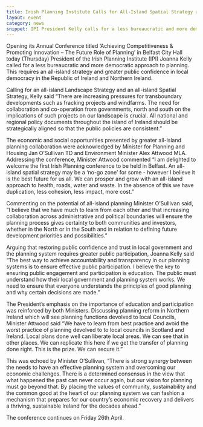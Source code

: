 ```yaml
---
title: Irish Planning Institute Calls for All-Island Spatial Strategy and Trust in Local Democracy
layout: event
category: news
snippet: IPI President Kelly calls for a less bureaucratic and more democratic approach to planning.
---
```


Opening its Annual Conference titled ‘Achieving Competitiveness & Promoting Innovation – The Future Role of Planning’ in Belfast City Hall today (Thursday) President of the Irish Planning Institute (IPI) Joanna Kelly called for a less bureaucratic and more democratic approach to planning. This requires an all-island strategy and greater public confidence in local democracy in the Republic of Ireland and Northern Ireland.

Calling for an all-island Landscape Strategy and an all-island Spatial Strategy, Kelly said “There are increasing pressures for transboundary developments such as fracking projects and windfarms.  The need for collaboration and co-operation from governments, north and south on the implications of such projects on our landscape is crucial. All national and regional policy documents throughout the island of Ireland should be strategically aligned so that the public policies are consistent.”

The economic and social opportunities presented by greater all-island planning collaboration were acknowledged by Minister for Planning and Housing Jan O’Sullivan TD and Environment Minister Alex Attwood MLA. Addressing the conference, Minister Attwood commented “I am delighted to welcome the first Irish Planning conference to be held in Belfast. An all-island spatial strategy may be a ‘no-go zone’ for some - however I believe it is the best future for us all. We can prosper and grow with an all-island approach to health, roads, water and waste. In the absence of this we have duplication, less cohesion, less impact, more cost.”

Commenting on the potential of all-island planning Minister O’Sullivan said, “I believe that we have much to learn from each other and that increasing collaboration across administrative and political boundaries will ensure the planning process gives certainty to both communities and investors, whether in the North or in the South and in relation to defining future development priorities and possibilities.”

Arguing that restoring public confidence and trust in local government and the planning system requires greater public participation, Joanna Kelly said “The best way to achieve accountability and transparency in our planning systems is to ensure effective public participation. I believe the key to ensuring public engagement and participation is education. The public must understand how their local government and planning system works. We need to ensure that everyone understands the principles of good planning and why certain decisions are made.”

The President’s emphasis on the importance of education and participation was reinforced by both Ministers. Discussing planning reform in Northern Ireland which will see planning functions devolved to local Councils, Minister Attwood said “We have to learn from best practice and avoid the worst practice of planning devolved to to local councils in Scotland and Ireland. Local plans done well can liberate local areas. We can see that in other places. We can replicate this here if we get the transfer of planning done right. This is the prize. We can secure it.”

This was echoed by Minister O’Sullivan, “There is strong synergy between the needs to have an effective planning system and overcoming our economic challenges. There is a determined consensus in the view that what happened the past can never occur again, but our vision for planning must go beyond that.  By placing the values of community, sustainability and the common good at the heart of our planning system we can fashion a mechanism that prepares for our country’s economic recovery and delivers a thriving, sustainable Ireland for the decades ahead.”

The conference continues on Friday 26th April.